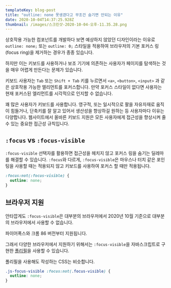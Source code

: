 ```yaml
---
templateKey: blog-post
title: "outline: none 못생겼다고 무조건 숨기면 안되는 이유"
date: 2020-10-04T14:37:25.928Z
thumbnail: /images/스크린샷-2020-10-04-오후-11.35.28.png
---
```

상호작용 가능한 컴포넌트를 개발하다 보면 예상하지 않았던 디자인이라는 이유로 `outline: none;` 또는 `outline: 0;` 스타일을 적용하여 브라우저의 기본 포커스 링(focus ring)을 제거하는 경우가 종종 있습니다.

하지만 이는 키보드를 사용하거나 보조 기기에 의존하는 사용자가 페이지를 탐색하는 것을 매우 어렵게 만든다는 문제가 있습니다.

키보드 사용자는 `Tab` 또는 `Shift + Tab` 키를 누르면서 `<a>`, `<button>`, `<input>` 과 같은 상호작용 가능한 엘리먼트를 포커스합니다. 만약 포커스 스타일이 없다면 사용자는 현재 포커스된 엘리먼트를 시각적으로 인지할 수 없습니다.

꽤 많은 사용자가 키보드를 사용합니다. 영구적, 또는 일시적으로 팔을 자유자재로 움직이 힘들거나, 단축키를 잘 알고 있어서 생산성을 향상하길 원하는 등 사용자마다 이유는 다양합니다. 웹사이트에서 올바른 키보드 지원은 모든 사용자에게 접근성을 향상시켜 줄 수 있는 중요한 접근성 규칙입니다.

## `:focus` vs `:focus-visible`

`:focus-visible` 선택자를 활용하면 접근성을 헤치지 않고 포커스 링을 숨기는 딜레마를 해결할 수 있습니다. `:focus`와 다르게, `:focus-visible`은 마우스나 터치 같은 포인팅을 사용할 때는 적용되지 않고 키보드를 사용하여 포커스 할 때만 적용됩니다.

```css
:focus:not(:focus-visible) {
  outline: none;
}
```

## 브라우저 지원

안타깝게도 `:focus-visible`은 대부분의 브라우저에서 2020년 10월 기준으로 대부분의 브라우저에서 사용할 수 없습니다.

파이어폭스와 크롬 86 버전부터 지원됩니다.

그래서 다양한 브라우저에서 지원하기 위해서는 `:focus-visible`을 자바스크립트로 구현한 [폴리필](https://github.com/WICG/focus-visible)을 사용할 수 있습니다. 

폴리필을 사용해도 작성하는 CSS는 비슷합니다.

```css
.js-focus-visible :focus:not(.focus-visible) {
  outline: none;
}
```